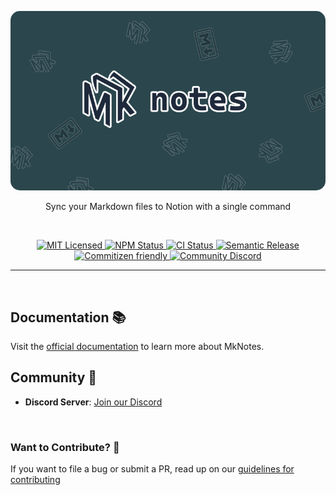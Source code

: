 <p align="center">
    <img src="./assets/mk-notes-banner.png" width="800" style="border-radius: 15px"/>
</p>

<p align="center">
Sync your Markdown files to Notion with a single command
</p>

<br />

<p align="center">
    <a href="https://github.com/Myastr0/mk-notes/blob/master/LICENSE">
      <img alt="MIT Licensed" src="https://img.shields.io/npm/l/@nrwl/workspace.svg?style=flat" />
    </a>
    <a href="https://www.npmjs.com/package/mknotes">
      <img alt="NPM Status" src="https://img.shields.io/npm/v/%40mk-notes%2Fcli?style=flat" />
    </a>
    <a href="https://github.com/Myastr0/mk-notes/actions?query=branch%3Amain+workflow%3Aci">
      <img alt="CI Status" src="https://github.com/your-repo/mknotes/workflows/ci/badge.svg?branch=main" />
    </a>
    <a href="">
      <img alt="Semantic Release" src="https://img.shields.io/badge/%20%20%F0%9F%93%A6%F0%9F%9A%80-semantic--release-e10079.svg?style=flat" />
    </a>
    <a href="https://commitizen.github.io/cz-cli/">
      <img alt="Commitizen friendly" src="https://img.shields.io/badge/commitizen-friendly-brightgreen.svg">
    </a>
    <a href="https://discord.gg/AuVGNnyMfQ">
      <img alt="Community Discord" src="https://img.shields.io/discord/1336688241583325224?label=Community%20Discord&labelColor=404eee">
    </a>
</p>

<hr />

<br />

## Documentation 📚

Visit the [official documentation](https://docs.mk-notes.io) to learn more about MkNotes.

## Community 📣

- **Discord Server**: [Join our Discord](https://discord.gg/AuVGNnyMfQ)

<br />

### Want to Contribute? 💪

If you want to file a bug or submit a PR, read up on
our [guidelines for contributing](https://github.com/Myastr0/mk-notes/blob/master/CONTRIBUTING.md)
